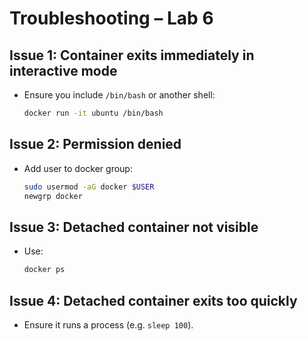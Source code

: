 # Troubleshooting – Lab 6

## Issue 1: Container exits immediately in interactive mode
- Ensure you include `/bin/bash` or another shell:
  ```bash
  docker run -it ubuntu /bin/bash
  ```

## Issue 2: Permission denied
- Add user to docker group:
  ```bash
  sudo usermod -aG docker $USER
  newgrp docker
  ```

## Issue 3: Detached container not visible
- Use:
  ```bash
  docker ps
  ```

## Issue 4: Detached container exits too quickly
- Ensure it runs a process (e.g. `sleep 100`).
